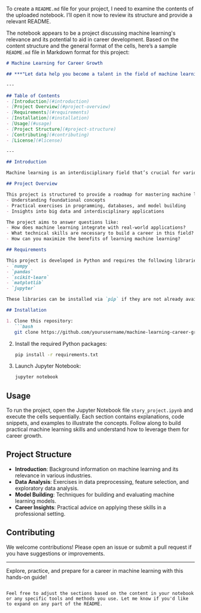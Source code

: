 To create a `README.md` file for your project, I need to examine the contents of the uploaded notebook. I’ll open it now to review its structure and provide a relevant README.

The notebook appears to be a project discussing machine learning's relevance and its potential to aid in career development. Based on the content structure and the general format of the cells, here’s a sample `README.md` file in Markdown format for this project:

```markdown
# Machine Learning for Career Growth

## ***"Let data help you become a talent in the field of machine learning"***

---

## Table of Contents
- [Introduction](#introduction)
- [Project Overview](#project-overview)
- [Requirements](#requirements)
- [Installation](#installation)
- [Usage](#usage)
- [Project Structure](#project-structure)
- [Contributing](#contributing)
- [License](#license)

---

## Introduction

Machine learning is an interdisciplinary field that’s crucial for various industries, offering vast career opportunities. This project explores how machine learning can enhance career potential, addressing common questions about its application and usefulness. We cover essential concepts, practical applications, and the skills required to succeed in this field.

## Project Overview

This project is structured to provide a roadmap for mastering machine learning skills, with a focus on:
- Understanding foundational concepts
- Practical exercises in programming, databases, and model building
- Insights into big data and interdisciplinary applications

The project aims to answer questions like:
- How does machine learning integrate with real-world applications?
- What technical skills are necessary to build a career in this field?
- How can you maximize the benefits of learning machine learning?

## Requirements

This project is developed in Python and requires the following libraries:
- `numpy`
- `pandas`
- `scikit-learn`
- `matplotlib`
- `jupyter`

These libraries can be installed via `pip` if they are not already available.

## Installation

1. Clone this repository:
   ```bash
   git clone https://github.com/yourusername/machine-learning-career-growth.git
   ```
2. Install the required Python packages:
   ```bash
   pip install -r requirements.txt
   ```
3. Launch Jupyter Notebook:
   ```bash
   jupyter notebook
   ```

## Usage

To run the project, open the Jupyter Notebook file `story_project.ipynb` and execute the cells sequentially. Each section contains explanations, code snippets, and examples to illustrate the concepts. Follow along to build practical machine learning skills and understand how to leverage them for career growth.

## Project Structure

- **Introduction**: Background information on machine learning and its relevance in various industries.
- **Data Analysis**: Exercises in data preprocessing, feature selection, and exploratory data analysis.
- **Model Building**: Techniques for building and evaluating machine learning models.
- **Career Insights**: Practical advice on applying these skills in a professional setting.

## Contributing

We welcome contributions! Please open an issue or submit a pull request if you have suggestions or improvements.


---

Explore, practice, and prepare for a career in machine learning with this hands-on guide!
```

Feel free to adjust the sections based on the content in your notebook or any specific tools and methods you use. Let me know if you'd like to expand on any part of the README.
